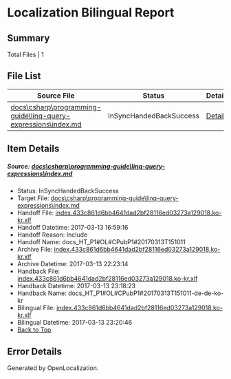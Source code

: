 # <a name='report-top'></a> Localization Bilingual Report

## Summary
 Total Files | 1

## File List
 Source File | Status | Details 
 ----------- | ------ | ------- 
 [docs\csharp\programming-guide\linq-query-expressions\index.md](https://github.com/dotnet/docs/blob/a06bd2a17f1d6c7308fa6337c866c1ca2e7281c0/docs/csharp/programming-guide/linq-query-expressions/index.md) | InSyncHandedBackSuccess | [Details](#ade0ec01fa6dc919953385aedbf59c448bc7ba912806)

## Item Details
##### <a name='ade0ec01fa6dc919953385aedbf59c448bc7ba912806'></a> Source: [docs\csharp\programming-guide\linq-query-expressions\index.md](https://github.com/dotnet/docs/blob/a06bd2a17f1d6c7308fa6337c866c1ca2e7281c0/docs/csharp/programming-guide/linq-query-expressions/index.md)
* Status: InSyncHandedBackSuccess
* Target File: [docs\csharp\programming-guide\linq-query-expressions\index.md](https://github.com/dotnet/docs.ko-kr/blob/a64ec55a1c71b40efd7324ce01c748fac04bf386/docs/csharp/programming-guide/linq-query-expressions/index.md)
* Handoff File: [index.433c861d6bb4641dad2bf28116ed03273a129018.ko-kr.xlf](https://github.com/dotnet/docs.handoff/blob/70314d78fe9fac8dc0b4fb6b2b4a50cd79108284/ol-handoff/dotnet/docs.ko-kr/master/p1-ht/index.433c861d6bb4641dad2bf28116ed03273a129018.ko-kr.xlf)
* Handoff Datetime: 2017-03-13 16:59:16
* Handoff Reason: Include
* Handoff Name: docs_HT_P1#OL#CPubP1#20170313T151011
* Archive File: [index.433c861d6bb4641dad2bf28116ed03273a129018.ko-kr.xlf](https://github.com/dotnet/docs.handoff/blob/4dc11c0069baf5129d1c1dff5dfb910447b6cb81/ol-archive/dotnet/docs.ko-kr/master/p1-ht/index.433c861d6bb4641dad2bf28116ed03273a129018.ko-kr.xlf)
* Archive Datetime: 2017-03-13 22:23:14
* Handback File: [index.433c861d6bb4641dad2bf28116ed03273a129018.ko-kr.xlf](https://github.com/dotnet/docs.handback/blob/c50c824707be7b550b0e2565cb41172ba2f5c5fc/ol-handback/dotnet/docs.ko-kr/master/p1-ht/index.433c861d6bb4641dad2bf28116ed03273a129018.ko-kr.xlf)
* Handback Datetime: 2017-03-13 23:18:23
* Handback Name: docs_HT_P1#OL#CPubP1#20170313T151011-de-de-ko-kr
* Bilingual File: [index.433c861d6bb4641dad2bf28116ed03273a129018.ko-kr.xlf](https://github.com/dotnet/docs.handback/blob/c50c824707be7b550b0e2565cb41172ba2f5c5fc/ol-handback/dotnet/docs.ko-kr/master/p1-ht/index.433c861d6bb4641dad2bf28116ed03273a129018.ko-kr.xlf)
* Bilingual Datetime: 2017-03-13 23:20:46
* [Back to Top](#report-top)


## Error Details

Generated by OpenLocalization.
